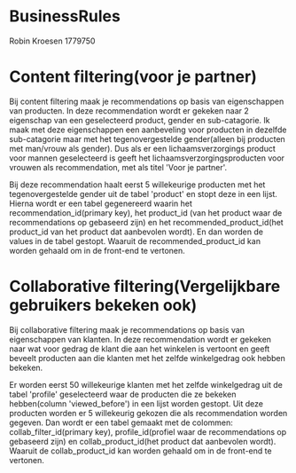 # BusinessRules
Robin Kroesen
1779750

# Content filtering(voor je partner)

Bij content filtering maak je recommendations op basis van eigenschappen van producten.
In deze recommendation wordt er gekeken naar 2 eigenschap van een geselecteerd product, gender en sub-catagorie.
Ik maak met deze eigenschappen een aanbeveling voor producten in dezelfde sub-catagorie maar met het tegenovergestelde gender(alleen bij producten met man/vrouw als gender).
Dus als er een lichaamsverzorgings product voor mannen geselecteerd is geeft het lichaamsverzorgingsproducten voor vrouwen als recommendation, met als titel 'Voor je partner'.

Bij deze recommendation haalt eerst 5 willekeurige producten met het tegenovergestelde gender uit de tabel 'product' en stopt deze in een lijst. 
Hierna wordt er een tabel gegenereerd waarin het recommendation_id(primary key), het product_id (van het product waar de recommendations op gebaseerd zijn) en het recommended_product_id(het product_id van het product dat aanbevolen wordt).
En dan worden de values in de tabel gestopt. Waaruit de recommended_product_id kan worden gehaald om in de front-end te vertonen.

# Collaborative filtering(Vergelijkbare gebruikers bekeken ook)

Bij collaborative filtering maak je recommendations op basis van eigenschappen van klanten.
In deze recommendation wordt er gekeken naar wat voor gedrag de klant die aan het winkelen is vertoont en geeft beveelt producten aan die klanten met het zelfde winkelgedrag ook hebben bekeken.

Er worden eerst 50 willekeurige klanten met het zelfde winkelgedrag uit de tabel 'profile' geselecteerd waar de producten die ze bekeken hebben(column 'viewed_before') in een lijst worden gestopt. 
Uit deze producten worden er 5 willekeurig gekozen die als recommendation worden gegeven.
Dan wordt er een tabel gemaakt met de colommen: collab_filter_id(primary key), profile_id(profiel waar de recommendations op gebaseerd zijn) en collab_product_id(het product dat aanbevolen wordt). Waaruit de collab_product_id kan worden gehaald om in de front-end te vertonen.
